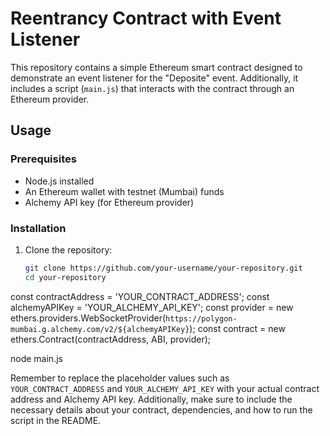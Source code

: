 # Reentrancy Contract with Event Listener

This repository contains a simple Ethereum smart contract designed to demonstrate an event listener for the "Deposite" event. Additionally, it includes a script (`main.js`) that interacts with the contract through an Ethereum provider.

## Usage

### Prerequisites

- Node.js installed
- An Ethereum wallet with testnet (Mumbai) funds
- Alchemy API key (for Ethereum provider)

### Installation

1. Clone the repository:

   ```bash
   git clone https://github.com/your-username/your-repository.git
   cd your-repository
   
const contractAddress = 'YOUR_CONTRACT_ADDRESS';
const alchemyAPIKey = 'YOUR_ALCHEMY_API_KEY';
const provider = new ethers.providers.WebSocketProvider(`https://polygon-mumbai.g.alchemy.com/v2/${alchemyAPIKey}`);
const contract = new ethers.Contract(contractAddress, ABI, provider);

node main.js

Remember to replace the placeholder values such as `YOUR_CONTRACT_ADDRESS` and `YOUR_ALCHEMY_API_KEY` with your actual contract address and Alchemy API key. Additionally, make sure to include the necessary details about your contract, dependencies, and how to run the script in the README.


